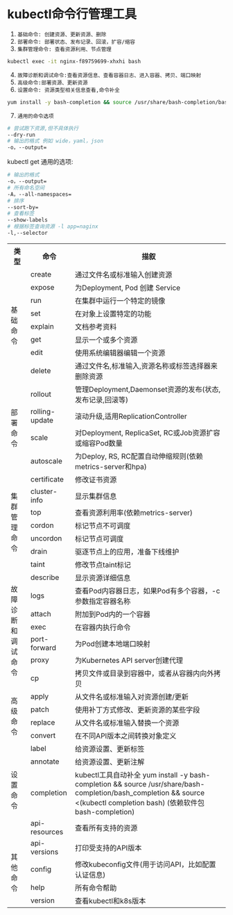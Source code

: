 # kubectl命令行管理工具

1. `基础命令: 创建资源、更新资源、删除`
2. `部署命令: 部署状态、发布记录、回滚，扩容/缩容`
3. `集群管理命令: 查看资源利用、节点管理`

```bash
kubectl exec -it nginx-f89759699-xhxhi bash
```

4. `故障诊断和调试命令:查看资源信息、查看容器日志、进入容器、拷贝、端口映射`
5. `高级命令:部署资源、更新资源`
6. `设置命令: 资源类型相关信息查看,命令补全`

```bash
yum install -y bash-completion && source /usr/share/bash-completion/bash_completion && source <(kubectl completion bash)
```

7. `通用的命令选项`

```bash
# 尝试跑下资源,但不具体执行
--dry-run
# 输出的格式 例如 wide，yaml，json
-o，--output=
```

kubectl get 通用的选项:

```bash
# 输出的格式
-o，--output=
# 所有命名空间
-A，--all-namespaces=
# 排序
--sort-by= 
# 查看标签
--show-labels
# 根据标签查询资源 -l app=naginx
-l,--selector
```

<table>
    <tr>
        <th>类型</th><th>命令</th><th>描叙</th>
    </tr>
    <tr>
        <td rowspan="8">基础命令</td>
        <td>create</td>
        <td>通过文件名或标准输入创建资源</td>
    </tr>
    <tr>
        <td>expose</td>
        <td>为Deployment, Pod 创建 Service</td>
    </tr>
    <tr>
        <td>run</td>
        <td>在集群中运行一个特定的镜像</td>
    </tr>
    <tr>
        <td>set</td>
        <td>在对象上设置特定的功能</td>
    </tr>
    <tr>
        <td>explain</td>
        <td>文档参考资料</td>
    </tr>
    <tr>
        <td>get</td>
        <td>显示一个或多个资源</td>
    </tr>
    <tr>
        <td>edit</td>
        <td>使用系统编辑器编辑一个资源</td>
    </tr>
    <tr>
        <td>delete</td>
        <td>通过文件名,标准输入,资源名称或标签选择器来删除资源</td>
    </tr>
    <tr>
        <td rowspan="4">部署命令</td>
        <td>rollout</td>
        <td>管理Deployment,Daemonset资源的发布(状态,发布记录,回滚等)</td>
    </tr>
    <tr>
        <td>rolling-update</td>
        <td>滚动升级,适用ReplicationController</td>
    </tr>
    <tr>
        <td>scale</td>
        <td>对Deployment, ReplicaSet, RC或Job资源扩容或缩容Pod数量</td>
    </tr>
    <tr>
        <td>autoscale</td>
        <td>为Deploy, RS, RC配置自动伸缩规则(依赖metrics-server和hpa)</td>
    </tr>
    <tr>
        <td rowspan="7">集群管理命令</td>
        <td>certificate</td>
        <td>修改证书资源</td>
    </tr>
    <tr>
        <td>cluster-info</td>
        <td>显示集群信息</td>
    </tr>
    <tr>
        <td>top</td>
        <td>查看资源利用率(依赖metrics-server)</td>
    </tr>
    <tr>
        <td>cordon</td>
        <td>标记节点不可调度</td>
    </tr>
    <tr>
        <td>uncordon</td>
        <td>标记节点可调度</td>
    </tr>
    <tr>
        <td>drain</td>
        <td>驱逐节点上的应用，准备下线维护</td>
    </tr>
    <tr>
        <td>taint</td>
        <td>修改节点taint标记</td>
    </tr>
    <tr>
        <td rowspan="7">故障诊断和调试命令</td>
        <td>describe</td>
        <td>显示资源详细信息</td>
    </tr>
    <tr>
        <td>logs</td>
        <td>查看Pod内容器日志，如果Pod有多个容器，-c参数指定容器名称</td>
    </tr>
    <tr>
        <td>attach</td>
        <td>附加到Pod内的一个容器</td>
    </tr>
    <tr>
        <td>exec</td>
        <td>在容器内执行命令</td>
    </tr>
    <tr>
        <td>port-forward</td>
        <td>为Pod创建本地端口映射</td>
    </tr>
    <tr>
        <td>proxy</td>
        <td>为Kubernetes API server创建代理</td>
    </tr>
    <tr>
        <td>cp</td>
        <td>拷贝文件或目录到容器中，或者从容器内向外拷贝</td>
    </tr>
    <tr>
        <td rowspan="4">高级命令</td>
        <td>apply</td>
        <td>从文件名或标准输入对资源创建/更新</td>
    </tr>
    <tr>
        <td>patch</td>
        <td>使用补丁方式修改、更新资源的某些字段</td>
    </tr>
    <tr>
        <td>replace</td>
        <td>从文件名或标准输入替换一个资源</td>
    </tr>
    <tr>
        <td>convert</td>
        <td>在不同API版本之间转换对象定义</td>
    </tr>
    <tr>
        <td rowspan="4">设置命令</td>
        <td>label</td>
        <td>给资源设置、更新标签</td>
    </tr>
    <tr>
        <td>annotate</td>
        <td>给资源设置、更新注解</td>
    </tr>
    <tr>
        <td>completion</td>
        <td>kubectl工具自动补全 yum install -y bash-completion && source /usr/share/bash-completion/bash_completion && source <(kubectl completion bash) (依赖软件包 bash-completion)</td>
    </tr>
    <tr>
        <td>api-resources</td>
        <td>查看所有支持的资源</td>
    </tr>
    <tr>
        <td rowspan="4">其他命令</td>
        <td>api-versions</td>
        <td>打印受支持的API版本</td>
    </tr>
    <tr>
        <td>config</td>
        <td>修改kubeconfig文件(用于访问API，比如配置认证信息)</td>
    </tr>
    <tr>
        <td>help</td>
        <td>所有命令帮助</td>
    </tr>
    <tr>
        <td>version</td>
        <td>查看kubectl和k8s版本</td>
    </tr>
</table>